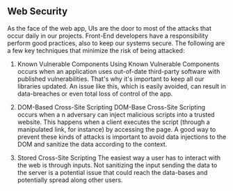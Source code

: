 ## Web Security

As the face of the web app, UIs are the door to most of the attacks that occur daily in our projects. Front-End developers have a responsibility perform good practices, also to keep our systems secure. The following are a few key techniques that minimize the risk of being attacked:

1. Known Vulnerable Components
   Using Known Vulnerable Components occurs when an application uses out-of-date third-party software with published vulnerabilities. That's why it's important to keep all our libraries updated. An issue like this, which is easily avoided, can result in data-breaches or even total loss of control of the app.

2. DOM-Based Cross-Site Scripting
   DOM-Base Cross-Site Scripting occurs when a n adversary can inject malicious scripts into a trusted website. This happens when a client executes the script (through a manipulated link, for instance) by accessing the page. A good way to prevent these kinds of attacks is important to avoid data injections to the DOM and sanitize the data according to the context.

3. Stored Cross-Site Scripting
   The easiest way a user has to interact with the web is through inputs. Not sanitizing the input sending the data to the server is a potential issue that could reach the data-bases and potentially spread along other users.

